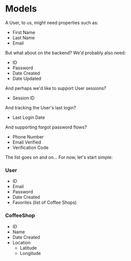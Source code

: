 # Models

A User, to us, might need properties such as:

* First Name
* Last Name
* Email

But what about on the backend? We'd probably also need:

* ID
* Password
* Date Created
* Date Updated

And perhaps we'd like to support User sessions?

* Session ID

And tracking the User's last login?

* Last Login Date

And supporting forgot password flows?

* Phone Number
* Email Verified
* Verification Code

The list goes on and on... For now, let's start simple:

### User

* ID
* Email
* Password
* Date Created
* Favorites (list of Coffee Shops)

### CoffeeShop

* ID
* Name
* Date Created
* Location
    * Latitude
    * Longitude
